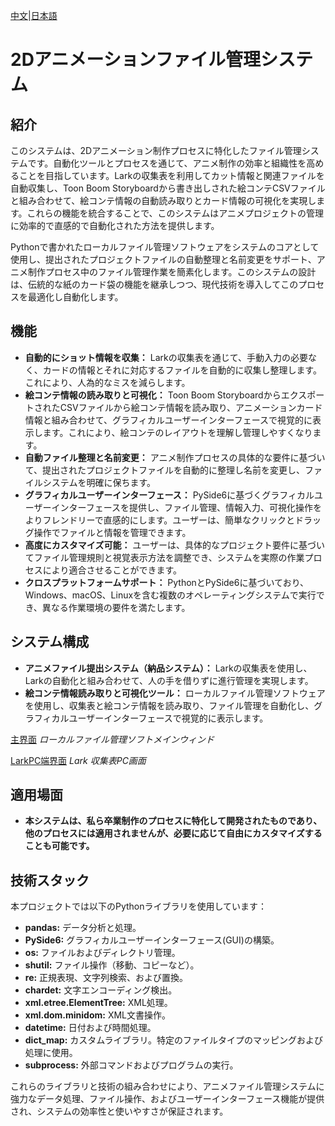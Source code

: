 [中文](README_zh.md)|[日本語](README.md)

# 2Dアニメーションファイル管理システム

## 紹介
このシステムは、2Dアニメーション制作プロセスに特化したファイル管理システムです。自動化ツールとプロセスを通じて、アニメ制作の効率と組織性を高めることを目指しています。Larkの収集表を利用してカット情報と関連ファイルを自動収集し、Toon Boom Storyboardから書き出しされた絵コンテCSVファイルと組み合わせて、絵コンテ情報の自動読み取りとカード情報の可視化を実現します。これらの機能を統合することで、このシステムはアニメプロジェクトの管理に効率的で直感的で自動化された方法を提供します。

Pythonで書かれたローカルファイル管理ソフトウェアをシステムのコアとして使用し、提出されたプロジェクトファイルの自動整理と名前変更をサポート、アニメ制作プロセス中のファイル管理作業を簡素化します。このシステムの設計は、伝統的な紙のカード袋の機能を継承しつつ、現代技術を導入してこのプロセスを最適化し自動化します。

## 機能
- **自動的にショット情報を収集：** Larkの収集表を通じて、手動入力の必要なく、カードの情報とそれに対応するファイルを自動的に収集し整理します。これにより、人為的なミスを減らします。
- **絵コンテ情報の読み取りと可視化：** Toon Boom StoryboardからエクスポートされたCSVファイルから絵コンテ情報を読み取り、アニメーションカード情報と組み合わせて、グラフィカルユーザーインターフェースで視覚的に表示します。これにより、絵コンテのレイアウトを理解し管理しやすくなります。
- **自動ファイル整理と名前変更：** アニメ制作プロセスの具体的な要件に基づいて、提出されたプロジェクトファイルを自動的に整理し名前を変更し、ファイルシステムを明確に保ちます。
- **グラフィカルユーザーインターフェース：** PySide6に基づくグラフィカルユーザーインターフェースを提供し、ファイル管理、情報入力、可視化操作をよりフレンドリーで直感的にします。ユーザーは、簡単なクリックとドラッグ操作でファイルと情報を管理できます。
- **高度にカスタマイズ可能：** ユーザーは、具体的なプロジェクト要件に基づいてファイル管理規則と視覚表示方法を調整でき、システムを実際の作業プロセスにより適合させることができます。
- **クロスプラットフォームサポート：** PythonとPySide6に基づいており、Windows、macOS、Linuxを含む複数のオペレーティングシステムで実行でき、異なる作業環境の要件を満たします。

## システム構成
- **アニメファイル提出システム（納品システム）：** Larkの収集表を使用し、Larkの自動化と組み合わせて、人の手を借りずに進行管理を実現します。
- **絵コンテ情報読み取りと可視化ツール：** ローカルファイル管理ソフトウェアを使用し、収集表と絵コンテ情報を読み取り、ファイル管理を自動化し、グラフィカルユーザーインターフェースで視覚的に表示します。

[主界面](https://github.com/ChenxingM/AnimeProjectManager/blob/main/97_scs/main_window.png "主界面")
*ローカルファイル管理ソフトメインウィンド*

[LarkPC端界面](https://github.com/ChenxingM/AnimeProjectManager/blob/main/97_scs/lark_pc.png "LarkPC端界面")
*Lark 収集表PC画面*


## 適用場面
- **本システムは、私ら卒業制作のプロセスに特化して開発されたものであり、他のプロセスには適用されませんが、必要に応じて自由にカスタマイズすることも可能です。**

## 技術スタック

本プロジェクトでは以下のPythonライブラリを使用しています：

- **pandas:** データ分析と処理。
- **PySide6:** グラフィカルユーザーインターフェース(GUI)の構築。
- **os:** ファイルおよびディレクトリ管理。
- **shutil:** ファイル操作（移動、コピーなど）。
- **re:** 正規表現、文字列検索、および置換。
- **chardet:** 文字エンコーディング検出。
- **xml.etree.ElementTree:** XML処理。
- **xml.dom.minidom:** XML文書操作。
- **datetime:** 日付および時間処理。
- **dict_map:** カスタムライブラリ。特定のファイルタイプのマッピングおよび処理に使用。
- **subprocess:** 外部コマンドおよびプログラムの実行。

これらのライブラリと技術の組み合わせにより、アニメファイル管理システムに強力なデータ処理、ファイル操作、およびユーザーインターフェース機能が提供され、システムの効率性と使いやすさが保証されます。
